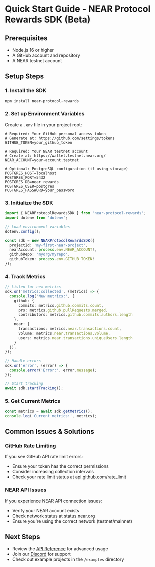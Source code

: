 # Quick Start Guide - NEAR Protocol Rewards SDK (Beta)

## Prerequisites
- Node.js 16 or higher
- A GitHub account and repository
- A NEAR testnet account

## Setup Steps

### 1. Install the SDK
```bash
npm install near-protocol-rewards
```

### 2. Set up Environment Variables
Create a `.env` file in your project root:
```env
# Required: Your GitHub personal access token
# Generate at: https://github.com/settings/tokens
GITHUB_TOKEN=your_github_token

# Required: Your NEAR testnet account
# Create at: https://wallet.testnet.near.org/
NEAR_ACCOUNT=your-account.testnet

# Optional: PostgreSQL configuration (if using storage)
POSTGRES_HOST=localhost
POSTGRES_PORT=5432
POSTGRES_DB=near_rewards
POSTGRES_USER=postgres
POSTGRES_PASSWORD=your_password
```

### 3. Initialize the SDK
```typescript
import { NEARProtocolRewardsSDK } from 'near-protocol-rewards';
import dotenv from 'dotenv';

// Load environment variables
dotenv.config();

const sdk = new NEARProtocolRewardsSDK({
  projectId: 'my-first-near-project',
  nearAccount: process.env.NEAR_ACCOUNT!,
  githubRepo: 'myorg/myrepo',
  githubToken: process.env.GITHUB_TOKEN!
});
```

### 4. Track Metrics
```typescript
// Listen for new metrics
sdk.on('metrics:collected', (metrics) => {
  console.log('New metrics:', {
    github: {
      commits: metrics.github.commits.count,
      prs: metrics.github.pullRequests.merged,
      contributors: metrics.github.commits.authors.length
    },
    near: {
      transactions: metrics.near.transactions.count,
      volume: metrics.near.transactions.volume,
      users: metrics.near.transactions.uniqueUsers.length
    }
  });
});

// Handle errors
sdk.on('error', (error) => {
  console.error('Error:', error.message);
});

// Start tracking
await sdk.startTracking();
```

### 5. Get Current Metrics
```typescript
const metrics = await sdk.getMetrics();
console.log('Current metrics:', metrics);
```

## Common Issues & Solutions

### GitHub Rate Limiting
If you see GitHub API rate limit errors:
- Ensure your token has the correct permissions
- Consider increasing collection intervals
- Check your rate limit status at api.github.com/rate_limit

### NEAR API Issues
If you experience NEAR API connection issues:
- Verify your NEAR account exists
- Check network status at status.near.org
- Ensure you're using the correct network (testnet/mainnet)

## Next Steps
- Review the [API Reference](./api-reference.md) for advanced usage
- Join our [Discord](https://near.chat) for support
- Check out example projects in the `/examples` directory
